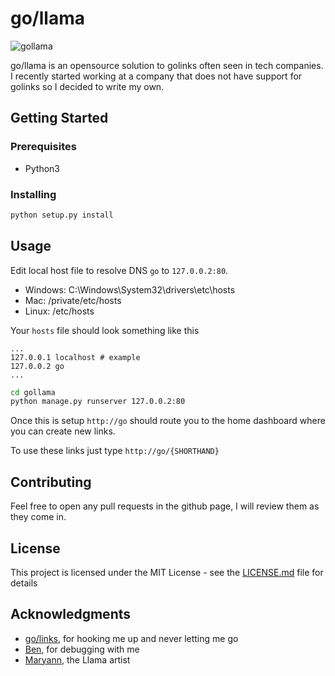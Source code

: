 # go/llama

![gollama](https://raw.githubusercontent.com/sillyfatcat/gollama/master/gollama/frontend/static/img/gollama.png)

go/llama is an opensource solution to golinks often seen in tech companies. 
I recently started working at a company that does not have support for golinks so I decided to write my own. 

## Getting Started

### Prerequisites

 * Python3

### Installing

```bash
python setup.py install
```

## Usage

Edit local host file to resolve DNS `go` to `127.0.0.2:80`.

 * Windows: C:\Windows\System32\drivers\etc\hosts
 * Mac: /private/etc/hosts
 * Linux: /etc/hosts

Your `hosts` file should look something like this
```
...
127.0.0.1 localhost # example
127.0.0.2 go
...
```


```bash
cd gollama
python manage.py runserver 127.0.0.2:80
```

Once this is setup `http://go` should route you to the home dashboard where you can create new links. 

To  use these links just type `http://go/{SHORTHAND}`

## Contributing

Feel free to open any pull requests in the github page, I will review them as they come in. 

## License

This project is licensed under the MIT License - see the [LICENSE.md](LICENSE.md) file for details

## Acknowledgments

* [go/links](https://www.golinks.io/), for hooking me up and never letting me go
* [Ben](https://www.twitch.tv/taberif_), for debugging with me
* [Maryann](https://www.twitch.tv/maryann), the Llama artist
